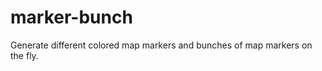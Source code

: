 marker-bunch
============

Generate different colored map markers and bunches of map markers on the fly.
